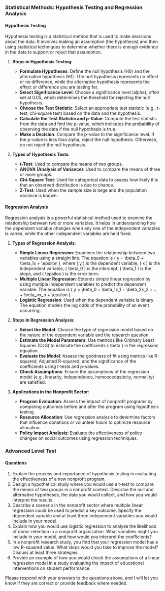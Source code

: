 ### Statistical Methods: Hypothesis Testing and Regression Analysis

#### Hypothesis Testing

Hypothesis testing is a statistical method that is used to make decisions about the data. It involves making an assumption (the hypothesis) and then using statistical techniques to determine whether there is enough evidence in the data to support or reject that assumption.

1. **Steps in Hypothesis Testing**:
   - **Formulate Hypotheses**: Define the null hypothesis (H0) and the alternative hypothesis (H1). The null hypothesis represents no effect or no difference, while the alternative hypothesis represents the effect or difference you are testing for.
   - **Select Significance Level**: Choose a significance level (alpha), often set at 0.05, which determines the threshold for rejecting the null hypothesis.
   - **Choose the Test Statistic**: Select an appropriate test statistic (e.g., t-test, chi-square test) based on the data and the hypothesis.
   - **Calculate the Test Statistic and p-Value**: Compute the test statistic from the data and find the p-value, which indicates the probability of observing the data if the null hypothesis is true.
   - **Make a Decision**: Compare the p-value to the significance level. If the p-value is less than alpha, reject the null hypothesis. Otherwise, do not reject the null hypothesis.

2. **Types of Hypothesis Tests**:
   - **t-Test**: Used to compare the means of two groups.
   - **ANOVA (Analysis of Variance)**: Used to compare the means of three or more groups.
   - **Chi-Square Test**: Used for categorical data to assess how likely it is that an observed distribution is due to chance.
   - **Z-Test**: Used when the sample size is large and the population variance is known.

#### Regression Analysis

Regression analysis is a powerful statistical method used to examine the relationship between two or more variables. It helps in understanding how the dependent variable changes when any one of the independent variables is varied, while the other independent variables are held fixed.

1. **Types of Regression Analysis**:
   - **Simple Linear Regression**: Examines the relationship between two variables using a straight line. The equation is \( y = \beta_0 + \beta_1x + \epsilon \), where \( y \) is the dependent variable, \( x \) is the independent variable, \( \beta_0 \) is the intercept, \( \beta_1 \) is the slope, and \( \epsilon \) is the error term.
   - **Multiple Linear Regression**: Extends simple linear regression by using multiple independent variables to predict the dependent variable. The equation is \( y = \beta_0 + \beta_1x_1 + \beta_2x_2 + ... + \beta_nx_n + \epsilon \).
   - **Logistic Regression**: Used when the dependent variable is binary. The equation models the log odds of the probability of an event occurring.

2. **Steps in Regression Analysis**:
   - **Select the Model**: Choose the type of regression model based on the nature of the dependent variable and the research question.
   - **Estimate the Model Parameters**: Use methods like Ordinary Least Squares (OLS) to estimate the coefficients \( \beta \) in the regression equation.
   - **Evaluate the Model**: Assess the goodness of fit using metrics like R-squared, Adjusted R-squared, and the significance of the coefficients using t-tests and p-values.
   - **Check Assumptions**: Ensure the assumptions of the regression model (e.g., linearity, independence, homoscedasticity, normality) are satisfied.

3. **Applications in the Nonprofit Sector**:
   - **Program Evaluation**: Assess the impact of nonprofit programs by comparing outcomes before and after the program using hypothesis testing.
   - **Resource Allocation**: Use regression analysis to determine factors that influence donations or volunteer hours to optimize resource allocation.
   - **Policy Impact Analysis**: Evaluate the effectiveness of policy changes on social outcomes using regression techniques.

### Advanced Level Test

#### Questions

1. Explain the process and importance of hypothesis testing in evaluating the effectiveness of a new nonprofit program.
2. Design a hypothetical study where you would use a t-test to compare the means of two groups in a nonprofit context. Describe the null and alternative hypotheses, the data you would collect, and how you would interpret the results.
3. Describe a scenario in the nonprofit sector where multiple linear regression could be used to predict a key outcome. Specify the dependent variable and at least three independent variables you would include in your model.
4. Explain how you would use logistic regression to analyze the likelihood of donor retention in a nonprofit organization. What variables might you include in your model, and how would you interpret the coefficients?
5. In a nonprofit research study, you find that your regression model has a low R-squared value. What steps would you take to improve the model? Discuss at least three strategies.
6. Provide an example of how you would check the assumptions of a linear regression model in a study evaluating the impact of educational interventions on student performance.

Please respond with your answers to the questions above, and I will let you know if they are correct or provide feedback where needed.

